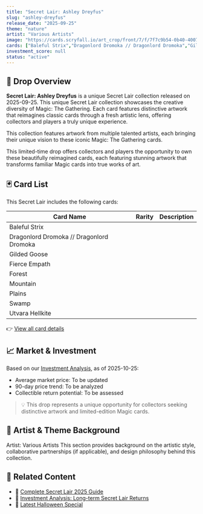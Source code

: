 ```yaml
---
title: "Secret Lair: Ashley Dreyfus"
slug: "ashley-dreyfus"
release_date: "2025-09-25"
theme: "nature"
artist: "Various Artists"
image: "https://cards.scryfall.io/art_crop/front/7/f/7f7c9b54-0b40-4007-8d24-bc3945be319f.jpg?1599358787"
cards: ["Baleful Strix","Dragonlord Dromoka // Dragonlord Dromoka","Gilded Goose","Fierce Empath","Forest","Mountain","Plains","Swamp","Utvara Hellkite"]
investment_score: null
status: "active"
---
```


## 💠 Drop Overview
**Secret Lair: Ashley Dreyfus** is a unique Secret Lair collection released on 2025-09-25. This unique Secret Lair collection showcases the creative diversity of Magic: The Gathering. Each card features distinctive artwork that reimagines classic cards through a fresh artistic lens, offering collectors and players a truly unique experience.

This collection features artwork from multiple talented artists, each bringing their unique vision to these iconic Magic: The Gathering cards.

This limited-time drop offers collectors and players the opportunity to own these beautifully reimagined cards, each featuring stunning artwork that transforms familiar Magic cards into true works of art.

## 🃏 Card List
This Secret Lair includes the following cards:

| Card Name | Rarity | Description |
|-----------|---------|-------------|
| Baleful Strix |  |  |
| Dragonlord Dromoka // Dragonlord Dromoka |  |  |
| Gilded Goose |  |  |
| Fierce Empath |  |  |
| Forest |  |  |
| Mountain |  |  |
| Plains |  |  |
| Swamp |  |  |
| Utvara Hellkite |  |  |

👉 [View all card details](/cards?drop=ashley-dreyfus)

## 📈 Market & Investment
Based on our [Investment Analysis](/investment/ashley-dreyfus), as of 2025-10-25:
- Average market price: To be updated
- 90-day price trend: To be analyzed
- Collectible return potential: To be assessed

> 💡 This drop represents a unique opportunity for collectors seeking distinctive artwork and limited-edition Magic cards.

## 🎨 Artist & Theme Background
Artist: Various Artists
This section provides background on the artistic style, collaborative partnerships (if applicable), and design philosophy behind this collection.

## 🔗 Related Content
- 📰 [Complete Secret Lair 2025 Guide](/news/secret-lair-2025-complete-guide)
- 💼 [Investment Analysis: Long-term Secret Lair Returns](/investment)
- 🎃 [Latest Halloween Special](/drops/secret-scare-superdrop-2025)